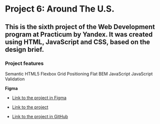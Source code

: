 # Project 6: Around The U.S.

## This is the sixth project of the Web Development program at Practicum by Yandex. It was created using HTML, JavaScript and CSS, based on the design brief.

### Project features

Semantic HTML5
Flexbox
Grid
Positioning
Flat BEM
JavaScript
JavaScript Validation

**Figma**

- [Link to the project in Figma](https://www.figma.com/file/m79HxYeZpOXRw0Tz2eZGOV/Sprint-5%3A-Around-The-U.S.-%7C-desktop-%2B-mobile?node-id=0%3A1)

- [Link to the project](https://sabinawinehouse.github.io/web_project_4/)

- [Link to the project in GitHub](https://github.com/SabinaWinehouse/web_project_4)
